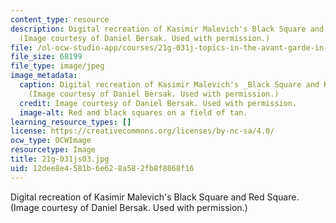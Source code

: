 ```yaml
---
content_type: resource
description: Digital recreation of Kasimir Malevich's Black Square and Red Square.
  (Image courtesy of Daniel Bersak. Used with permission.)
file: /ol-ocw-studio-app/courses/21g-031j-topics-in-the-avant-garde-in-literature-and-cinema-spring-2003/12dee8e4581b6e628a582fb8f8868f16_21g-031js03.jpg
file_size: 68199
file_type: image/jpeg
image_metadata:
  caption: Digital recreation of Kasimir Malevich's _Black Square and Red Square_.
    (Image courtesy of Daniel Bersak. Used with permission.)
  credit: Image courtesy of Daniel Bersak. Used with permission.
  image-alt: Red and black squares on a field of tan.
learning_resource_types: []
license: https://creativecommons.org/licenses/by-nc-sa/4.0/
ocw_type: OCWImage
resourcetype: Image
title: 21g-031js03.jpg
uid: 12dee8e4-581b-6e62-8a58-2fb8f8868f16
---
```

Digital recreation of Kasimir Malevich's Black Square and Red Square. (Image courtesy of Daniel Bersak. Used with permission.)